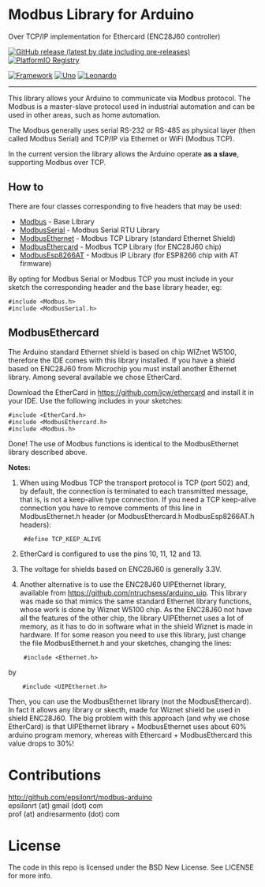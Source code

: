 # Modbus Library for Arduino  
Over TCP/IP implementation for Ethercard (ENC28J60 controller)

[![GitHub release (latest by date including pre-releases)](https://img.shields.io/github/v/release/epsilonrt/modbus-ethercard?include_prereleases)](https://github.com/epsilonrt/modbus-ethercard/releases) 
[![PlatformIO Registry](https://badges.registry.platformio.org/packages/epsilonrt/library/modbus-ethercard.svg)](https://registry.platformio.org/libraries/epsilonrt/modbus-ethercard) 

[![Framework](https://img.shields.io/badge/Framework-Arduino-blue)](https://www.arduino.cc/)
[![Uno](https://github.com/epsilonrt/modbus-ethercard/actions/workflows/build_uno.yml/badge.svg)](https://github.com/epsilonrt/modbus-ethercard/actions/workflows/build_uno.yml) 
[![Leonardo](https://github.com/epsilonrt/modbus-ethercard/actions/workflows/build_leonardo.yml/badge.svg)](https://github.com/epsilonrt/modbus-ethercard/actions/workflows/build_leonardo.yml) 

---

This library allows your Arduino to communicate via Modbus protocol. The Modbus is a master-slave protocol
used in industrial automation and can be used in other areas, such as home automation.

The Modbus generally uses serial RS-232 or RS-485 as physical layer (then called Modbus Serial) and
TCP/IP via Ethernet or WiFi (Modbus TCP).

In the current version the library allows the Arduino operate **as a slave**, supporting Modbus over TCP.

## How to

There are four classes corresponding to five headers that may be used:

* [Modbus](http://github.com/epsilonrt/modbus-arduino ) - Base Library  
* [ModbusSerial](https://github.com/epsilonrt/modbus-serial) - Modbus Serial RTU Library    
* [ModbusEthernet](https://github.com/epsilonrt/modbus-ethernet) - Modbus TCP Library (standard Ethernet Shield)  
* [ModbusEthercard](https://github.com/epsilonrt/modbus-ethercard) - Modbus TCP Library (for ENC28J60 chip)  
* [ModbusEsp8266AT](https://github.com/epsilonrt/modbus-esp8266at) - Modbus IP Library (for ESP8266 chip with AT firmware)   

By opting for Modbus Serial or Modbus TCP you must include in your sketch the corresponding header and the base library header, eg:

    #include <Modbus.h>
    #include <ModbusSerial.h>

## ModbusEthercard

The Arduino standard Ethernet shield is based on chip WIZnet W5100, therefore the IDE comes
with this library installed. If you have a shield based on ENC28J60 from Microchip you must install
another Ethernet library. Among several available we chose EtherCard.

Download the EtherCard in https://github.com/jcw/ethercard and install it in your IDE.
Use the following includes in your sketches:

    #include <EtherCard.h>
    #include <ModbusEthercard.h>
    #include <Modbus.h>

Done! The use of Modbus functions is identical to the ModbusEthernet library described above.

**Notes:**

1. When using Modbus TCP the transport protocol is TCP (port 502) and, by default, 
the connection is terminated to each transmitted message, that is, is not a 
keep-alive type connection. If you need a TCP keep-alive connection you have to 
remove comments of this line in ModbusEthernet.h header (or ModbusEthercard.h ModbusEsp8266AT.h headers):

		#define TCP_KEEP_ALIVE

2. EtherCard is configured to use the pins 10, 11, 12 and 13.

3. The voltage for shields based on ENC28J60 is generally 3.3V.

4. Another alternative is to use the ENC28J60 UIPEthernet library, available from
https://github.com/ntruchsess/arduino_uip. This library was made so that
mimics the same standard Ethernet library functions, whose work is done by
Wiznet W5100 chip. As the ENC28J60 not have all the features of the other chip, the library
UIPEthernet uses a lot of memory, as it has to do in software what in the shield Wiznet
is made in hardware. If for some reason you need to use this library, just change
the file ModbusEthernet.h and your sketches, changing the lines:

		#include <Ethernet.h>

by

		#include <UIPEthernet.h>

Then, you can use the ModbusEthernet library (not the ModbusEthercard).
In fact it allows any library or skecth, made for
Wiznet shield be used in shield ENC28J60. The big problem with this approach
(and why we chose EtherCard) is that UIPEthernet library + ModbusEthernet uses about 60%
arduino program memory, whereas with Ethercard + ModbusEthercard
this value drops to 30%!

Contributions
=============
http://github.com/epsilonrt/modbus-arduino  
epsilonrt (at) gmail (dot) com  
prof (at) andresarmento (dot) com  

License
=======
The code in this repo is licensed under the BSD New License. See LICENSE for more info.

